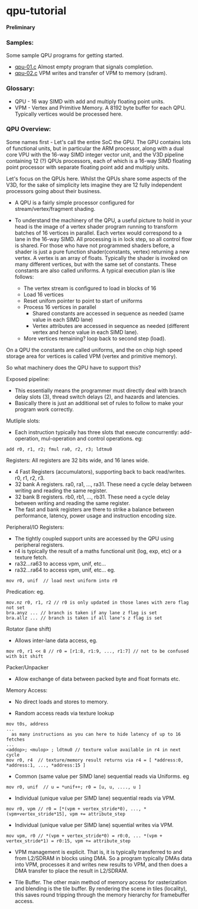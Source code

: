 qpu-tutorial
============

**Preliminary**

### Samples:
Some sample QPU programs for getting started.

* [qpu-01.c](qpu-01.c) Almost empty program that signals completion.
* [qpu-02.c](qpu-02.c) VPM writes and transfer of VPM to memory (sdram).

### Glossary:

* QPU - 16 way SIMD with add and multiply floating point units.
* VPM - Vertex and Primitive Memory.  A 8192 byte buffer for each QPU.  Typically vertices would be processed here.

### QPU Overview:
 
Some names first - Let's call the entire SoC the GPU.  The GPU contains lots of functional units, but in particular the ARM processor, along with a dual core VPU with the 16-way SIMD integer vector unit, and the V3D pipeline containing 12 (?) QPUs processors, each of which is a 16-way SIMD floating point processor with separate floating point add and multiply units.
 
Let's focus on the QPUs here.  Whilst the QPUs share some aspects of the V3D, for the sake of simplicity lets imagine they are 12 fully independent processors going about their business.
 
- A QPU is a fairly simple processor configured for stream/vertex/fragment shading.
 
- To understand the machinery of the QPU, a useful picture to hold in your head is the image of a vertex shader program running to transform batches of 16 vertices in parallel.  Each vertex would correspond to a lane in the 16-way SIMD.  All processing is in lock step, so all control flow is shared.  For those who have not programmed shaders before, a shader is just a pure function shader(constants, vertex) returning a new vertex.  A vertex is an array of floats.  Typically the shader is invoked on many different vertices, but with the same set of constants.  These constants are also called uniforms. A typical execution plan is like follows:
  - The vertex stream is configured to load in blocks of 16
  - Load 16 vertices
  - Reset unifom pointer to point to start of uniforms
  - Process 16 vertices in parallel
    - Shared constants are accessed in sequence as needed (same value in each SIMD lane)
    - Vertex attributes are accessed in sequence as needed (different vertex and hence value in each SIMD lane).
  - More vertices remaining? loop back to second step (load).
 
On a QPU the constants are called uniforms, and the on chip high speed storage area for vertices is called VPM (vertex and primitive memory).
 
So what machinery does the QPU have to support this?
 
Exposed pipeline:
 - This essentially means the 
programmer must directly deal with branch delay slots (3), thread switch
 delays (2), and hazards and latencies.
 - Basically there is just an additional set of rules to follow to make your program work correctly.
 
Mutliple slots:
 - Each instruction typically has three slots that execute concurrently: add-operation, mul-operation and control operations.  eg:
```
add r0, r1, r2; fmul ra0, r2, r3; ldtmu0
```
Registers:  All registers are 32 bits wide, and 16 lanes wide.
- 4 Fast Registers (accumulators), supporting back to back read/writes. r0, r1, r2, r3.
- 32 bank A registers. ra0, ra1, ..., ra31.  These need a cycle delay between writing and reading the same register.
- 32 bank B registers. rb0, rb1, ..., rb31.  These need a cycle delay between writing and reading the same register.
- The fast and bank registers are there to strike a balance between performance, latency, power usage and instruction encoding size.
 
Peripheral/IO Registers:
 - The tightly coupled support units are accessed by the QPU using peripheral registers.
 - r4 is typically the result of a maths functional unit (log, exp, etc) or a texture fetch.
 - ra32...ra63 to access vpm, unif, etc...
 - ra32...ra64 to access vpm, unif, etc...
  eg. 
```
mov r0, unif  // load next uniform into r0
```

Predication:
  eg.
```
mov.nz r0, r1, r2 // r0 is only updated in those lanes with zero flag not set
bra.anyz ... // branch is taken if any lane z flag is set
bra.allz ... // branch is taken if all lane's z flag is set
```

Rotator (lane shift)
  - Allows inter-lane data access, eg.
```
mov r0, r1 << 8 // r0 = [r1:8, r1:9, ..., r1:7] // not to be confused with bit shift
```
Packer/Unpacker
  - Allow exchange of data between packed byte and float formats etc.
 
Memory Access:
 - No direct loads and stores to memory.
 
 - Random access reads via texture lookup
```
mov t0s, address 
...
  as many instructions as you can here to hide latency of up to 16 fetches
...
<addop>; <mulop> ; ldtmu0 // texture value available in r4 in next cycle
mov r0, r4  // texture/memory result returns via r4 = [ *address:0, *address:1, ..., *address:15 ]
```

 - Common (same value per SIMD lane) sequential reads via Uniforms.  eg
```
mov r0, unif  // u = *unif++; r0 = [u, u, ...., u ]
```
 - Individual (unique value per SIMD lane) sequential reads via VPM.
```
mov r0, vpm // r0 = [*(vpm + vertex_stride*0), ..., *(vpm+vertex_stride*15], vpm += attribute_step
```

 - Individual (unique value per SIMD lane) squential writes via VPM.
```
mov vpm, r0 // *(vpm + vertex_stride*0) = r0:0, ... *(vpm + vertex_stride*1) = r0:15, vpm += attribute_step 
```

  - VPM management is explicit.  That is, it is typically transferred to and from L2/SDRAM in blocks using DMA.  So a program typically DMAs data into VPM, processes it and writes new results to VPM, and then does a DMA transfer to place the result in L2/SDRAM.
 
  - Tile Buffer.  The other main method of memory access for rasterization and blending is the tile buffer.  By rendering the scene in tiles (locality), this saves round tripping through the memory hierarchy for framebuffer access.
 
